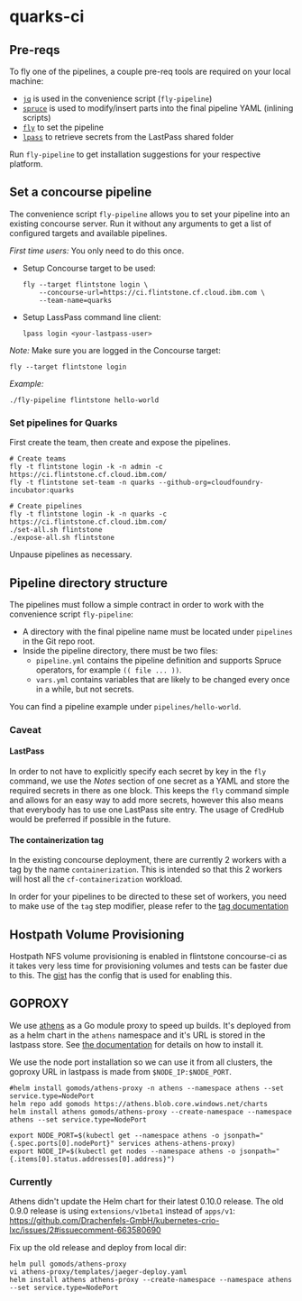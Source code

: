 # quarks-ci

## Pre-reqs
To fly one of the pipelines, a couple pre-req tools are required on your local machine:
- [`jq`](https://stedolan.github.io/jq/) is used in the convenience script (`fly-pipeline`)
- [`spruce`](https://github.com/geofffranks/spruce) is used to modify/insert parts into the final pipeline YAML (inlining scripts)
- [`fly`](https://concourse-ci.org/fly.html) to set the pipeline
- [`lpass`](https://github.com/lastpass/lastpass-cli) to retrieve secrets from the LastPass shared folder

Run `fly-pipeline` to get installation suggestions for your respective platform.


## Set a concourse pipeline
The convenience script `fly-pipeline` allows you to set your pipeline into an existing concourse server. Run it without any arguments to get a list of configured targets and available pipelines.

_First time users:_ You only need to do this once.
- Setup Concourse target to be used:
  ```
  fly --target flintstone login \
      --concourse-url=https://ci.flintstone.cf.cloud.ibm.com \
      --team-name=quarks
  ```
- Setup LassPass command line client:
  ```
  lpass login <your-lastpass-user>
  ```

_Note:_ Make sure you are logged in the Concourse target:
```
fly --target flintstone login
```

_Example:_
```
./fly-pipeline flintstone hello-world
```

### Set pipelines for Quarks

First create the team, then create and expose the pipelines.

```
# Create teams
fly -t flintstone login -k -n admin -c https://ci.flintstone.cf.cloud.ibm.com/
fly -t flintstone set-team -n quarks --github-org=cloudfoundry-incubator:quarks

# Create pipelines
fly -t flintstone login -k -n quarks -c https://ci.flintstone.cf.cloud.ibm.com/
./set-all.sh flintstone
./expose-all.sh flintstone
```

Unpause pipelines as necessary.

## Pipeline directory structure
The pipelines must follow a simple contract in order to work with the convenience script `fly-pipeline`:
- A directory with the final pipeline name must be located under `pipelines` in the Git repo root.
- Inside the pipeline directory, there must be two files:
  - `pipeline.yml` contains the pipeline definition and supports Spruce operators, for example `(( file ... ))`.
  - `vars.yml` contains variables that are likely to be changed every once in a while, but not secrets.

You can find a pipeline example under `pipelines/hello-world`.

### Caveat

#### LastPass
In order to not have to explicitly specify each secret by key in the `fly` command, we use the _Notes_  section of one secret as a YAML and store the required secrets in there as one block. This keeps the `fly` command simple and allows for an easy way to add more secrets, however this also means that everybody has to use one LastPass site entry. The usage of CredHub would be preferred if possible in the future.

#### The containerization tag

In the existing concourse deployment, there are currently 2 workers with a tag by the name `containerization`. This is intended so that this 2 workers will host all the `cf-containerization` workload.

In order for your pipelines to be directed to these set of workers, you need to make use of the `tag` step modifier, please refer to the [tag documentation](https://concourse-ci.org/tags-step-modifier.html)


## Hostpath Volume Provisioning

Hostpath NFS volume provisioning is enabled in flintstone concourse-ci as it takes very less time for provisioning volumes and tests can be faster due to this. The [gist](https://gist.github.com/viovanov/f31529bc1575e3358bf6bb1de9fa495b) has the config that is used for enabling this.

## GOPROXY

We use [athens](https://github.com/gomods/athens) as a Go module proxy to speed up builds. It's deployed from as a helm chart in the `athens` namespace and it's URL is stored in the lastpass store. See [the documentation](https://docs.gomods.io/install/install-on-kubernetes/) for details on how to install it.

We use the node port installation so we can use it from all clusters, the goproxy URL in lastpass is made from `$NODE_IP:$NODE_PORT`.

```
#helm install gomods/athens-proxy -n athens --namespace athens --set service.type=NodePort
helm repo add gomods https://athens.blob.core.windows.net/charts
helm install athens gomods/athens-proxy --create-namespace --namespace athens --set service.type=NodePort

export NODE_PORT=$(kubectl get --namespace athens -o jsonpath="{.spec.ports[0].nodePort}" services athens-athens-proxy)
export NODE_IP=$(kubectl get nodes --namespace athens -o jsonpath="{.items[0].status.addresses[0].address}")
```

### Currently

Athens didn't update the Helm chart for their latest 0.10.0 release.
The old 0.9.0 release is using `extensions/v1beta1` instead of `apps/v1`: https://github.com/Drachenfels-GmbH/kubernetes-crio-lxc/issues/2#issuecomment-663580690


Fix up the old release and deploy from local dir:
```
helm pull gomods/athens-proxy
vi athens-proxy/templates/jaeger-deploy.yaml
helm install athens athens-proxy --create-namespace --namespace athens --set service.type=NodePort
```
